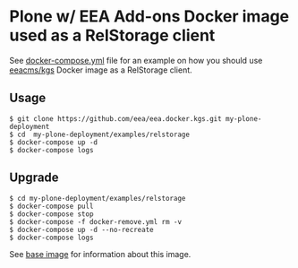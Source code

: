 # Plone w/ EEA Add-ons Docker image used as a RelStorage client

See
[docker-compose.yml](https://github.com/eea/eea.docker.kgs/blob/master/examples/relstorage/docker-compose.yml)
file for an example on how you should use
[eeacms/kgs](https://hub.docker.com/r/eeacms/kgs/)
Docker image as a RelStorage client.

## Usage

    $ git clone https://github.com/eea/eea.docker.kgs.git my-plone-deployment
    $ cd  my-plone-deployment/examples/relstorage
    $ docker-compose up -d
    $ docker-compose logs

## Upgrade

    $ cd my-plone-deployment/examples/relstorage
    $ docker-compose pull
    $ docker-compose stop
    $ docker-compose -f docker-remove.yml rm -v
    $ docker-compose up -d --no-recreate
    $ docker-compose logs

See [base image](https://github.com/eea/eea.docker.kgs) for information about this image.

